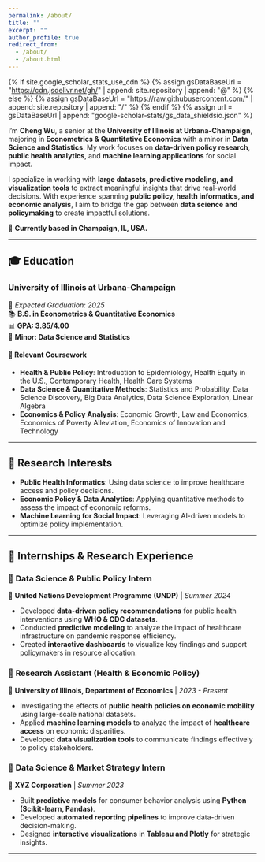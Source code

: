 ```yaml
---
permalink: /about/
title: ""
excerpt: ""
author_profile: true
redirect_from: 
  - /about/
  - /about.html
---
```


{% if site.google_scholar_stats_use_cdn %}
{% assign gsDataBaseUrl = "https://cdn.jsdelivr.net/gh/" | append: site.repository | append: "@" %}
{% else %}
{% assign gsDataBaseUrl = "https://raw.githubusercontent.com/" | append: site.repository | append: "/" %}
{% endif %}
{% assign url = gsDataBaseUrl | append: "google-scholar-stats/gs_data_shieldsio.json" %}


<span class='anchor' id='about-me'></span>

I’m **Cheng Wu**, a senior at the **University of Illinois at Urbana-Champaign**, majoring in **Econometrics & Quantitative Economics** with a minor in **Data Science and Statistics**. My work focuses on **data-driven policy research**, **public health analytics**, and **machine learning applications** for social impact.  

I specialize in working with **large datasets, predictive modeling, and visualization tools** to extract meaningful insights that drive real-world decisions. With experience spanning **public policy, health informatics, and economic analysis**, I aim to bridge the gap between **data science and policymaking** to create impactful solutions.

📍 **Currently based in Champaign, IL, USA.**  

---

## 🎓 Education

### **University of Illinois at Urbana-Champaign**  
📅 *Expected Graduation: 2025*  
📚 **B.S. in Econometrics & Quantitative Economics**  
📊 **GPA: 3.85/4.00**  
📌 **Minor: Data Science and Statistics**  

#### **📖 Relevant Coursework**
- **Health & Public Policy**: Introduction to Epidemiology, Health Equity in the U.S., Contemporary Health, Health Care Systems  
- **Data Science & Quantitative Methods**: Statistics and Probability, Data Science Discovery, Big Data Analytics, Data Science Exploration, Linear Algebra  
- **Economics & Policy Analysis**: Economic Growth, Law and Economics, Economics of Poverty Alleviation, Economics of Innovation and Technology  

---


## 🔬 Research Interests

- **Public Health Informatics**: Using data science to improve healthcare access and policy decisions.  
- **Economic Policy & Data Analytics**: Applying quantitative methods to assess the impact of economic reforms.  
- **Machine Learning for Social Impact**: Leveraging AI-driven models to optimize policy implementation.  

---

## 💼 Internships & Research Experience

### 🔹 **Data Science & Public Policy Intern**  
📍 **United Nations Development Programme (UNDP)** | *Summer 2024*  
- Developed **data-driven policy recommendations** for public health interventions using **WHO & CDC datasets**.  
- Conducted **predictive modeling** to analyze the impact of healthcare infrastructure on pandemic response efficiency.  
- Created **interactive dashboards** to visualize key findings and support policymakers in resource allocation.

### 🔹 **Research Assistant (Health & Economic Policy)**  
📍 **University of Illinois, Department of Economics** | *2023 - Present*  
- Investigating the effects of **public health policies on economic mobility** using large-scale national datasets.  
- Applied **machine learning models** to analyze the impact of **healthcare access** on economic disparities.  
- Developed **data visualization tools** to communicate findings effectively to policy stakeholders.

### 🔹 **Data Science & Market Strategy Intern**  
📍 **XYZ Corporation** | *Summer 2023*  
- Built **predictive models** for consumer behavior analysis using **Python (Scikit-learn, Pandas)**.  
- Developed **automated reporting pipelines** to improve data-driven decision-making.  
- Designed **interactive visualizations** in **Tableau and Plotly** for strategic insights.


---

